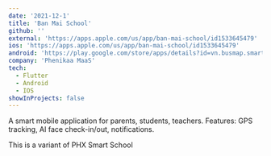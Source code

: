 ```yaml
---
date: '2021-12-1'
title: 'Ban Mai School'
github: ''
external: 'https://apps.apple.com/us/app/ban-mai-school/id1533645479'
ios: 'https://apps.apple.com/us/app/ban-mai-school/id1533645479'
android: 'https://play.google.com/store/apps/details?id=vn.busmap.smartschool.banmai&hl=vi&gl=US'
company: 'Phenikaa MaaS'
tech:
  - Flutter
  - Android
  - IOS
showInProjects: false
---
```


A smart mobile application for parents, students, teachers. Features: GPS tracking, AI face check-in/out, notifications.

This is a variant of PHX Smart School
